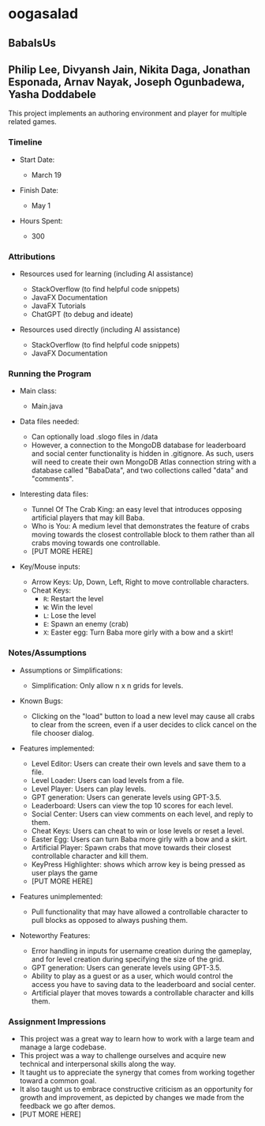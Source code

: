 # oogasalad

## BabaIsUs

## Philip Lee, Divyansh Jain, Nikita Daga, Jonathan Esponada, Arnav Nayak, Joseph Ogunbadewa, Yasha Doddabele

This project implements an authoring environment and player for multiple related games.

### Timeline

* Start Date:
  * March 19

* Finish Date:
  * May 1

* Hours Spent:
  * 300

### Attributions

* Resources used for learning (including AI assistance)

  * StackOverflow (to find helpful code snippets)
  * JavaFX Documentation
  * JavaFX Tutorials
  * ChatGPT (to debug and ideate)

* Resources used directly (including AI assistance)

  * StackOverflow (to find helpful code snippets)
  * JavaFX Documentation

### Running the Program

* Main class:
  * Main.java

* Data files needed:
  * Can optionally load .slogo files in /data
  * However, a connection to the MongoDB database for leaderboard and social center functionality is
  hidden in .gitignore. As such, users will need to create their own MongoDB Atlas connection string
  with a database called "BabaData", and two collections called "data" and "comments".

* Interesting data files:
  * Tunnel Of The Crab King: an easy level that introduces opposing artificial players that may 
  kill Baba.
  * Who is You: A medium level that demonstrates the feature of crabs moving towards the closest controllable block to them rather than all crabs moving towards one controllable. 
  * [PUT MORE HERE]

* Key/Mouse inputs:

  * Arrow Keys: Up, Down, Left, Right to move controllable characters.
  * Cheat Keys:
    * `R`: Restart the level
    * `W`: Win the level
    * `L`: Lose the level
    * `E`: Spawn an enemy (crab)
    * `X`: Easter egg: Turn Baba more girly with a bow and a skirt!

### Notes/Assumptions

* Assumptions or Simplifications:

  * Simplification: Only allow n x n grids for levels.

* Known Bugs:
  
  * Clicking on the "load" button to load a new level may cause all crabs to clear from the screen,
  even if a user decides to click cancel on the file chooser dialog.

* Features implemented:
  
  * Level Editor: Users can create their own levels and save them to a file.
  * Level Loader: Users can load levels from a file.
  * Level Player: Users can play levels.
  * GPT generation: Users can generate levels using GPT-3.5.
  * Leaderboard: Users can view the top 10 scores for each level.
  * Social Center: Users can view comments on each level, and reply to them.
  * Cheat Keys: Users can cheat to win or lose levels or reset a level.
  * Easter Egg: Users can turn Baba more girly with a bow and a skirt.
  * Artificial Player: Spawn crabs that move towards their closest controllable character and kill them.
  * KeyPress Highlighter: shows which arrow key is being pressed as user plays the game
  * [PUT MORE HERE]

* Features unimplemented:
  
  * Pull functionality that may have allowed a controllable character to pull blocks as opposed to
  always pushing them.

* Noteworthy Features:
  
    * Error handling in inputs for username creation during the gameplay, and for level creation
    during specifying the size of the grid.
    * GPT generation: Users can generate levels using GPT-3.5.
    * Ability to play as a guest or as a user, which would control the access you have to saving 
    data to the leaderboard and social center.
    * Artificial player that moves towards a controllable character and kills them.

### Assignment Impressions

* This project was a great way to learn how to work with a large team and manage a large codebase.
* This project was a way to challenge ourselves and acquire new technical and interpersonal skills along the way.
* It taught us to appreciate the synergy that comes from working together toward a common goal.
* It also taught us to embrace constructive criticism as an opportunity for growth and improvement, as depicted by changes we made from the feedback we go after demos.
* [PUT MORE HERE]

    


